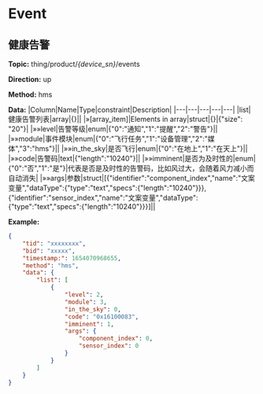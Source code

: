 




 # Event

## 健康告警
**Topic:** thing/product/*{device_sn}*/events

**Direction:** up

**Method:** hms

**Data:** 
|Column|Name|Type|constraint|Description|
|---|---|---|---|---|
  |list|健康告警列表|array|{}||
|»[array_item]|Elements in array|struct|{}|{"size": "20"}|
 |»»level|告警等级|enum|{&#34;0&#34;:&#34;通知&#34;,&#34;1&#34;:&#34;提醒&#34;,&#34;2&#34;:&#34;警告&#34;}||
 |»»module|事件模块|enum|{&#34;0&#34;:&#34;飞行任务&#34;,&#34;1&#34;:&#34;设备管理&#34;,&#34;2&#34;:&#34;媒体&#34;,&#34;3&#34;:&#34;hms&#34;}||
 |»»in_the_sky|是否飞行|enum|{&#34;0&#34;:&#34;在地上&#34;,&#34;1&#34;:&#34;在天上&#34;}||
|»»code|告警码|text|{&#34;length&#34;:&#34;10240&#34;}||
 |»»imminent|是否为及时性的|enum|{&#34;0&#34;:&#34;否&#34;,&#34;1&#34;:&#34;是&#34;}|代表是否是及时性的告警码，比如风过大，会随着风力减小而自动消失|
|»»args|参数|struct|[{&#34;identifier&#34;:&#34;component_index&#34;,&#34;name&#34;:&#34;文案变量&#34;,&#34;dataType&#34;:{&#34;type&#34;:&#34;text&#34;,&#34;specs&#34;:{&#34;length&#34;:&#34;10240&#34;}}},{&#34;identifier&#34;:&#34;sensor_index&#34;,&#34;name&#34;:&#34;文案变量&#34;,&#34;dataType&#34;:{&#34;type&#34;:&#34;text&#34;,&#34;specs&#34;:{&#34;length&#34;:&#34;10240&#34;}}}]||
 

 

**Example:**
```json
{
	"tid": "xxxxxxxx",
	"bid": "xxxxx",
	"timestamp:": 1654070968655,
	"method": "hms",
	"data": {
		"list": [
			{
				"level": 2,
				"module": 3,
				"in_the_sky": 0,
				"code": "0x16100083",
				"imminent": 1,
				"args": {
					"component_index": 0,
					"sensor_index": 0
				}
			}
		]
	}
}
```












